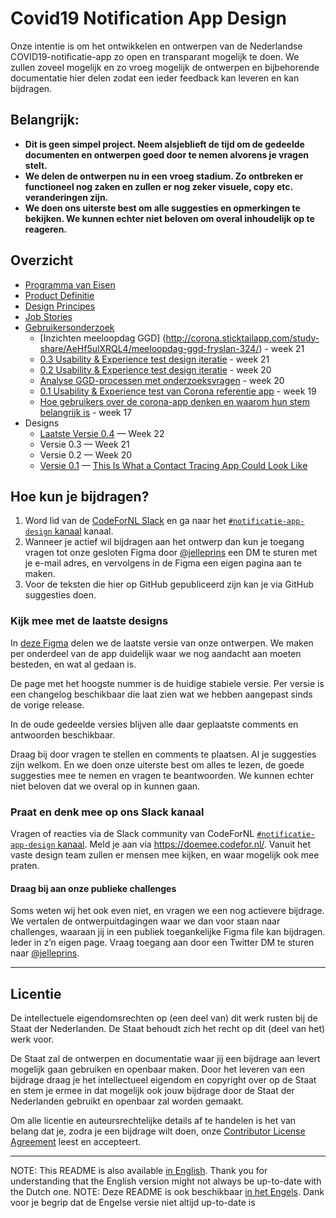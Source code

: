 # Covid19 Notification App Design

Onze intentie is om het ontwikkelen en ontwerpen van de Nederlandse COVID19-notificatie-app zo open en transparant mogelijk te doen. We zullen zoveel mogelijk en zo vroeg mogelijk de ontwerpen en bijbehorende documentatie hier delen zodat een ieder feedback kan leveren en kan bijdragen.

## Belangrijk:
* **Dit is geen simpel project. Neem alsjeblieft de tijd om de gedeelde documenten en ontwerpen goed door te nemen alvorens je vragen stelt.**
* **We delen de ontwerpen nu in een vroeg stadium. Zo ontbreken er functioneel nog zaken en zullen er nog zeker visuele, copy etc. veranderingen zijn.**
* **We doen ons uiterste best om alle suggesties en opmerkingen te bekijken. We kunnen echter niet beloven om overal inhoudelijk op te reageren.**

## Overzicht
* [Programma van Eisen](https://www.rijksoverheid.nl/onderwerpen/coronavirus-app/documenten/publicaties/2020/05/19/programma-van-eisen)
* [Product Definitie](https://github.com/minvws/nl-covid19-notification-app-design/blob/master/product-definitie.md)
* [Design Principes](https://github.com/minvws/nl-covid19-notification-app-design/blob/master/design-principes.md)
* [Job Stories](https://github.com/minvws/nl-covid19-notification-app-design/blob/master/job-stories.md)
* [Gebruikersonderzoek](https://github.com/minvws/nl-covid19-notification-app-design/blob/master/gebruikersonderzoek.md)
  * [Inzichten meeloopdag GGD] (http://corona.sticktailapp.com/study-share/AeHf5ulXRQL4/meeloopdag-ggd-fryslan-324/) - week 21
  * [0.3 Usability & Experience test design iteratie](https://corona.sticktailapp.com/study/usability-onderzoek-iteratie-2-469/) - week 21
  * [0.2 Usability & Experience test design iteratie](http://corona.sticktailapp.com/study-share/7HS72WW8JQhO/design-iteratie-test-door-ux-team-921/) - week 20
  * [Analyse GGD-processen met onderzoeksvragen](https://miro.com/app/board/o9J_ks176Fk=/) - week 20
  * [0.1 Usability & Experience test van Corona referentie app](https://corona.sticktailapp.com/study-share/VJBHjC35hae9/usability-experience-test-van-corona-referentie-app-972/) - week 19
  * [Hoe gebruikers over de corona-app denken en waarom hun stem belangrijk is](http://corona.sticktailapp.com/study-share/vvvH2cNcFQTC/verkennend-onderzoek-corona-apps-735/) - week 17
* Designs
  * [Laatste Versie 0.4](https://www.figma.com/file/EJ4aJwKnemkxysCZ6aAzFv/Covid-19-notificatie-app-(Read-only)) — Week 22
  * Versie 0.3 — Week 21
  * Versie 0.2 — Week 20
  * [Versie 0.1](https://www.figma.com/file/wmShfQYISsfW9rle8plc5n/Contact-tracing---Public?node-id=1%3A18851) — [This Is What a Contact Tracing App Could Look Like](https://onezero.medium.com/openui-a6b9c3d741de)


## Hoe kun je bijdragen?

1. Word lid van de [CodeForNL Slack](https://doemee.codefor.nl/) en ga naar het [`#notificatie-app-design` kanaal](https://codefornl.slack.com/messages/notificatie-app-design) kanaal. 
2. Wanneer je actief wil bijdragen aan het ontwerp dan kun je toegang vragen tot onze gesloten Figma door [@jelleprins](https://www.twitter.com/jelleprins) een DM te sturen met je e-mail adres, en vervolgens in de Figma een eigen pagina aan te maken.
3. Voor de teksten die hier op GitHub gepubliceerd zijn kan je via GitHub suggesties doen.

### Kijk mee met de laatste designs
In [deze Figma](https://www.figma.com/file/EJ4aJwKnemkxysCZ6aAzFv/Covid-19-notificatie-app-(Read-only)) delen we de laatste versie van onze ontwerpen. We maken per onderdeel van de app duidelijk waar we nog aandacht aan moeten besteden, en wat al gedaan is.

De page met het hoogste nummer is de huidige stabiele versie. Per versie is een changelog beschikbaar die laat zien wat we hebben aangepast sinds de vorige release.

In de oude gedeelde versies blijven alle daar geplaatste comments en antwoorden beschikbaar.

Draag bij door vragen te stellen en comments te plaatsen. Al je suggesties zijn welkom. En we doen onze uiterste best om alles te lezen, de goede suggesties mee te nemen en vragen te beantwoorden. We kunnen echter niet beloven dat we overal op in kunnen gaan.

### Praat en denk mee op ons Slack kanaal
Vragen of reacties via de Slack community van CodeForNL [`#notificatie-app-design` kanaal](https://codefornl.slack.com/messages/notificatie-app-design). Meld je aan via https://doemee.codefor.nl/. Vanuit het vaste design team zullen er mensen mee kijken, en waar mogelijk ook mee praten.

#### Draag bij aan onze publieke challenges
Soms weten wij het ook even niet, en vragen we een nog actievere bijdrage. We vertalen de ontwerpuitdagingen waar we dan voor staan naar challenges, waaraan jij in een publiek toegankelijke Figma file kan bijdragen. Ieder in z’n eigen page. Vraag toegang aan door een Twitter DM te sturen naar [@jelleprins](https://www.twitter.com/jelleprins).

---

## Licentie

De intellectuele eigendomsrechten op (een deel van) dit werk rusten bij de Staat der Nederlanden. De Staat behoudt zich het recht op dit (deel van het) werk voor.

De Staat zal de ontwerpen en documentatie waar jij een bijdrage aan levert mogelijk gaan gebruiken en openbaar maken. Door het leveren van een bijdrage draag je het intellectueel eigendom en copyright over op de Staat en stem je ermee in dat mogelijk ook jouw bijdrage door de Staat der Nederlanden gebruikt en openbaar zal worden gemaakt.

Om alle licentie en auteursrechtelijke details af te handelen is het van belang dat je, zodra je een bijdrage wilt doen, onze [Contributor License Agreement](https://cla-assistant.io/minvws/nl-covid19-notification-app-design) leest en accepteert.

---

NOTE: This README is also available [in English](translations/README.en.md). Thank you for understanding that the English version might not always be up-to-date with the Dutch one.
NOTE: Deze README is ook beschikbaar [in het Engels](translations/README.en.md). Dank voor je begrip dat de Engelse versie niet altijd up-to-date is
